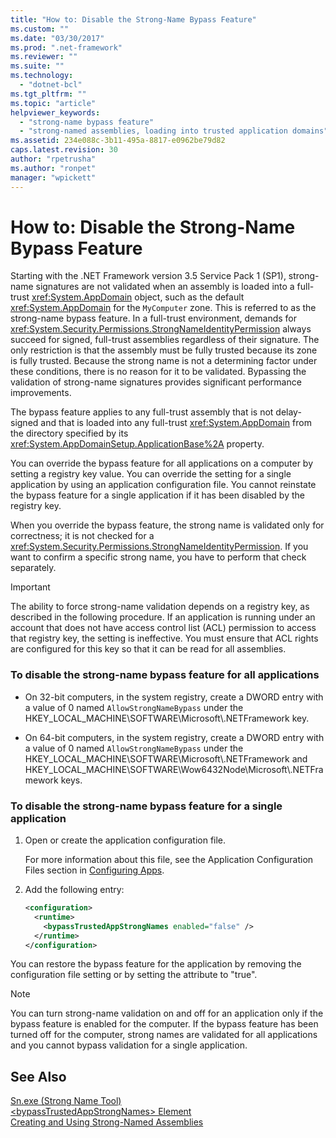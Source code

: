 ```yaml
---
title: "How to: Disable the Strong-Name Bypass Feature"
ms.custom: ""
ms.date: "03/30/2017"
ms.prod: ".net-framework"
ms.reviewer: ""
ms.suite: ""
ms.technology: 
  - "dotnet-bcl"
ms.tgt_pltfrm: ""
ms.topic: "article"
helpviewer_keywords: 
  - "strong-name bypass feature"
  - "strong-named assemblies, loading into trusted application domains"
ms.assetid: 234e088c-3b11-495a-8817-e0962be79d82
caps.latest.revision: 30
author: "rpetrusha"
ms.author: "ronpet"
manager: "wpickett"
---
```

# How to: Disable the Strong-Name Bypass Feature
Starting with the .NET Framework version 3.5 Service Pack 1 (SP1), strong-name signatures are not validated when an assembly is loaded into a full-trust <xref:System.AppDomain> object, such as the default <xref:System.AppDomain> for the `MyComputer` zone. This is referred to as the strong-name bypass feature. In a full-trust environment, demands for <xref:System.Security.Permissions.StrongNameIdentityPermission> always succeed for signed, full-trust assemblies regardless of their signature. The only restriction is that the assembly must be fully trusted because its zone is fully trusted. Because the strong name is not a determining factor under these conditions, there is no reason for it to be validated. Bypassing the validation of strong-name signatures provides significant performance improvements.  
  
 The bypass feature applies to any full-trust assembly that is not delay-signed and that is loaded into any full-trust <xref:System.AppDomain> from the directory specified by its <xref:System.AppDomainSetup.ApplicationBase%2A> property.  
  
 You can override the bypass feature for all applications on a computer by setting a registry key value. You can override the setting for a single application by using an application configuration file. You cannot reinstate the bypass feature for a single application if it has been disabled by the registry key.  
  
 When you override the bypass feature, the strong name is validated only for correctness; it is not checked for a <xref:System.Security.Permissions.StrongNameIdentityPermission>. If you want to confirm a specific strong name, you have to perform that check separately.  
  
> [!IMPORTANT]
>  The ability to force strong-name validation depends on a registry key, as described in the following procedure. If an application is running under an account that does not have access control list (ACL) permission to access that registry key, the setting is ineffective. You must ensure that ACL rights are configured for this key so that it can be read for all assemblies.  
  
### To disable the strong-name bypass feature for all applications  
  
-   On 32-bit computers, in the system registry, create a DWORD entry with a value of 0 named `AllowStrongNameBypass` under the HKEY_LOCAL_MACHINE\SOFTWARE\Microsoft\\.NETFramework key.  
  
-   On 64-bit computers, in the system registry, create a DWORD entry with a value of 0 named `AllowStrongNameBypass` under the HKEY_LOCAL_MACHINE\SOFTWARE\Microsoft\\.NETFramework and HKEY_LOCAL_MACHINE\SOFTWARE\Wow6432Node\Microsoft\\.NETFramework keys.  
  
### To disable the strong-name bypass feature for a single application  
  
1.  Open or create the application configuration file.  
  
     For more information about this file, see the Application Configuration Files section in [Configuring Apps](../../../docs/framework/configure-apps/index.md).  
  
2.  Add the following entry:  
  
    ```xml  
    <configuration>  
      <runtime>  
        <bypassTrustedAppStrongNames enabled="false" />  
      </runtime>  
    </configuration>  
    ```  
  
 You can restore the bypass feature for the application by removing the configuration file setting or by setting the attribute to "true".  
  
> [!NOTE]
>  You can turn strong-name validation on and off for an application only if the bypass feature is enabled for the computer. If the bypass feature has been turned off for the computer, strong names are validated for all applications and you cannot bypass validation for a single application.  
  
## See Also  
 [Sn.exe (Strong Name Tool)](../../../docs/framework/tools/sn-exe-strong-name-tool.md)   
 [\<bypassTrustedAppStrongNames> Element](../../../docs/framework/configure-apps/file-schema/runtime/bypasstrustedappstrongnames-element.md)   
 [Creating and Using Strong-Named Assemblies](../../../docs/framework/app-domains/create-and-use-strong-named-assemblies.md)

